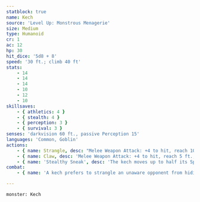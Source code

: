 ```yaml
---
statblock: true
name: Kech
source: 'Level Up: Monstrous Menagerie'
size: Medium
type: Humanoid
cr: 1
ac: 12
hp: 30
hit_dice: '5d8 + 8'
speed: '30 ft.; climb 40 ft'
stats:
    - 14
    - 14
    - 14
    - 10
    - 12
    - 10
skillsaves:
    - { athletics: 4 }
    - { stealth: 4 }
    - { perception: 3 }
    - { survival: 3 }
senses: 'darkvision 60 ft., passive Perception 15'
languages: 'Common, Goblin'
actions:
    - { name: Strangle, desc: "Melee Weapon Attack: +4 to hit, reach 10 ft., one Medium or smaller creature that is surprised, grappled by the kech, or that can't see the kech. Hit: 9 (2d6 + 2) bludgeoning damage, and the target is pulled 5 feet towards the kech and grappled (escape DC 12). Until this grapple ends, the kech automatically hits with the Strangle attack and the target can't breathe." }
    - { name: Claw, desc: 'Melee Weapon Attack: +4 to hit, reach 5 ft., one target. Hit: 9 (2d6 + 2) slashing damage.' }
    - { name: 'Stealthy Sneak', desc: 'The kech moves up to half its Speed without provoking opportunity attacks. It can then attempt to hide.' }
combat:
    - { name: 'A kech prefers to strangle an unaware opponent from hiding', desc: 'It fights with its maul if it must, but when badly injured it uses its Stealthy Sneak to reach a hiding spot and then either attack with its javelin or strangle a passing creature.' }

---
```

```statblock
monster: Kech
```
